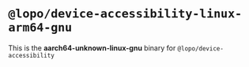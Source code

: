 # `@lopo/device-accessibility-linux-arm64-gnu`

This is the **aarch64-unknown-linux-gnu** binary for `@lopo/device-accessibility`
